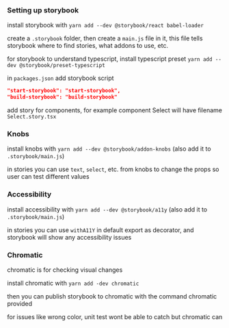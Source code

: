 ### Setting up storybook

install storybook with `yarn add --dev @storybook/react babel-loader`

create a `.storybook` folder, then create a `main.js` file in it, this file tells storybook where to find stories, what addons to use, etc.

for storybook to understand typescript, install typescript preset `yarn add --dev @storybook/preset-typescript`

in `packages.json` add storybook script

```json
"start-storybook": "start-storybook",
"build-storybook": "build-storybook"
```

add story for components, for example component Select will have filename `Select.story.tsx`

### Knobs

install knobs with `yarn add --dev @storybook/addon-knobs` (also add it to `.storybook/main.js`)

in stories you can use `text`, `select`, etc. from knobs to change the props so user can test different values

### Accessibility

install accessibility with `yarn add --dev @storybook/a11y` (also add it to `.storybook/main.js`)

in stories you can use `withA11Y` in default export as decorator, and storybook will show any accessibility issues

### Chromatic

chromatic is for checking visual changes

install chromatic with `yarn add -dev chromatic`

then you can publish storybook to chromatic with the command chromatic provided

for issues like wrong color, unit test wont be able to catch but chromatic can


